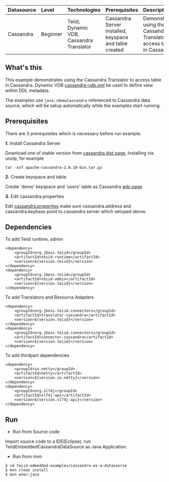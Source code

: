 | **Datasource** | **Level** | **Technologies** | **Prerequisites** | **Description** |
|:---------|:----------|:-----------------|:------------------|:----------------|
|Cassandra |Beginner |Teiid, Dynamic VDB, Cassandra Translator |Cassandra Server installed, keyspace and table created |Demonstrates using the Cassandra Translator to access table in Cassandra. |

## What's this

This example demonstrates using the Cassandra Translator to access table in Cassandra. Dynamic VDB [cassandra-vdb.xml](src/main/resources/cassandra-vdb.xml) be used to define view within DDL metadata.

The examples use `java:/demoCassandra` referenced to Cassandra data source, which will be setup automatically while the examples start running.

## Prerequisites

There are 3 prerequisites which is necessary before run example.

**1.** Install Cassandra Server

Download one of stable version from [cassandra dist page](http://archive.apache.org/dist/cassandra/), Installing via unzip, for example

~~~
tar -xvf apache-cassandra-2.0.10-bin.tar.gz
~~~

**2.** Create keyspace and table 

Create 'demo' keyspace and 'users' table as Cassandra [wiki page](http://wiki.apache.org/cassandra/GettingStarted) 

**3.** Edit cassandra.properties

Edit [cassandra.properties](src/main/resources/cassandra.properties) make sure cassandra.address and cassandra.keybase point to cassandra server which setuped above.

## Dependencies

To add Teiid runtime, admin

~~~
<dependency>
    <groupId>org.jboss.teiid</groupId>
    <artifactId>teiid-runtime</artifactId>
    <version>${version.teiid}</version>
</dependency>
<dependency>
    <groupId>org.jboss.teiid</groupId>
    <artifactId>teiid-admin</artifactId>
    <version>${version.teiid}</version>
</dependency>
~~~

To add Translators and Resource Adapters

~~~
<dependency>
    <groupId>org.jboss.teiid.connectors</groupId>
    <artifactId>translator-cassandra</artifactId>
    <version>${version.teiid}</version>
</dependency>		
<dependency>
    <groupId>org.jboss.teiid.connectors</groupId>
    <artifactId>connector-cassandra</artifactId>
    <version>${version.teiid}</version>
</dependency>
~~~

To add thirdpart dependencies

~~~
<dependency>
    <groupId>io.netty</groupId>
    <artifactId>netty</artifactId>
    <version>${version.io.netty}</version>
</dependency>
<dependency>
    <groupId>org.slf4j</groupId>
    <artifactId>slf4j-api</artifactId>
    <version>${version.slf4j-api}</version>
</dependency>
~~~

## Run

* Run from Source code

Import source code to a IDE(Eclipse), run TeiidEmbeddedCassandraDataSource as Java Application.

* Run from mvn

~~~
$ cd teiid-embedded-examples/cassandra-as-a-datasourse
$ mvn clean install
$ mvn exec:java
~~~

